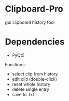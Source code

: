 # Clipboard-Pro
gui clipboard history tool 

# Dependencies
- PyQt5

Functions:
- select clip from history
- edit clip (double-click)
- reset whole history
- delete single entry
- save to .txt 
